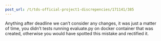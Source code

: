 ```yaml
---
post_url: /t/tds-official-project1-discrepencies/171141/385
---
```

Anything after deadline we can’t consider any changes, it was just a matter of time, you didn’t tests running evaluate.py on docker container that was created, otherwise you would have spotted this mistake and rectified it.